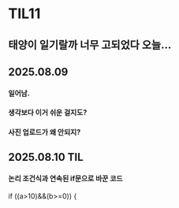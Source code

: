 # TIL11
## 태양이 일기랄까 너무 고되었다 오늘...
## 2025.08.09
#### 일어남.
#### 생각보다 이거 쉬운 걸지도?
#### 사진 업로드가 왜 안되지?

## 2025.08.10 TIL
#### 논리 조건식과 연속된 if문으로 바꾼 코드
if ((a>10)&&(b>=0))
{ 
